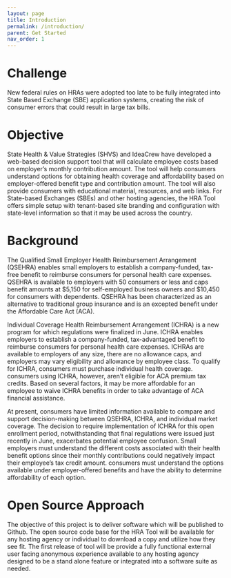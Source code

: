 ```yaml
---
layout: page
title: Introduction
permalink: /introduction/
parent: Get Started
nav_order: 1
---
```


# **Challenge**

New federal rules on HRAs were adopted too late to be fully integrated into State Based Exchange (SBE) application systems, creating the risk of consumer errors that could result in large tax bills. 

# **Objective**

State Health & Value Strategies (SHVS) and IdeaCrew have developed a web-based decision support tool that will calculate employee costs based on employer’s monthly contribution amount. The tool will help consumers understand options for obtaining health coverage and affordability based on employer-offered benefit type and contribution amount.  The tool will also provide consumers with educational material, resources, and web links. 
For State-based Exchanges (SBEs) and other hosting agencies, the HRA Tool offers simple setup with tenant-based site branding and configuration with state-level information so that it may be used across the country. 

# **Background**

The Qualified Small Employer Health Reimbursement Arrangement (QSEHRA) enables small employers to establish a company-funded, tax-free benefit to reimburse consumers for personal health care expenses.  QSEHRA is available to employers with 50 consumers or less and caps benefit amounts at $5,150 for self-employed business owners and $10,450 for consumers with dependents.  QSEHRA has been characterized as an alternative to traditional group insurance and is an excepted benefit under the Affordable Care Act (ACA).

Individual Coverage Health Reimbursement Arrangement (ICHRA) is a new program for which regulations were finalized in June. ICHRA enables employers to establish a company-funded, tax-advantaged benefit to reimburse consumers for personal health care expenses.  ICHRAs are available to employers of any size, there are no allowance caps, and employers may vary eligibility and allowance by employee class.  To qualify for ICHRA, consumers must purchase individual health coverage.  consumers using ICHRA, however, aren’t eligible for ACA premium tax credits.  Based on several factors, it may be more affordable for an employee to waive ICHRA benefits in order to take advantage of ACA financial assistance.

At present, consumers have limited information available to compare and support decision-making between QSEHRA, ICHRA, and individual market coverage. The decision to require implementation of ICHRA for this open enrollment period, notwithstanding that final regulations were issued just recently in June, exacerbates potential employee confusion. Small employers must understand the different costs associated with their health benefit options since their monthly contributions could negatively impact their employee’s tax credit amount.  consumers must understand the options available under employer-offered benefits and have the ability to determine affordability of each option. 

# **Open Source Approach**

The objective of this project is to deliver software which will be published to Github. The open source code base for the HRA  Tool will be available for any hosting agency or individual to download a copy and utilize how they see fit. The first release of tool will be provide a fully functional external user facing anonymous experience available to any hosting agency designed to be a stand alone feature or integrated into a software suite as needed.  
